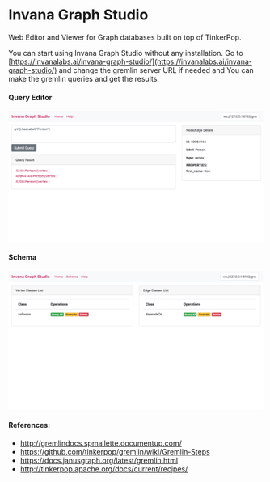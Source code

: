 # Invana Graph Studio

Web Editor and Viewer for Graph databases built on top of TinkerPop.

You can start using Invana Graph Studio without any installation. Go to
[https://invanalabs.ai/invana-graph-studio/](https://invanalabs.ai/invana-graph-studio/) and change
the gremlin server URL if needed and You can make the gremlin queries and get the results.


#### Query Editor
![Screen shot](./docs/screenshot-1.png)


#### Schema
![Screen shot](./docs/screenshot-2.png)


#### References:

- http://gremlindocs.spmallette.documentup.com/
- https://github.com/tinkerpop/gremlin/wiki/Gremlin-Steps
- https://docs.janusgraph.org/latest/gremlin.html
- http://tinkerpop.apache.org/docs/current/recipes/